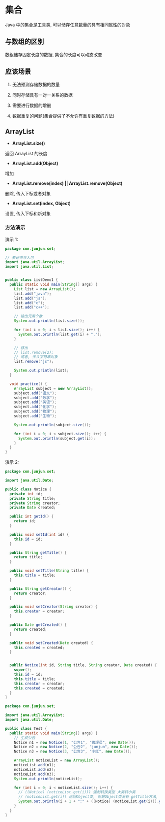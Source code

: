 # 集合

Java 中的集合是工具类, 可以储存任意数量的具有相同属性的对象

## 与数组的区别

数组储存固定长度的数据, 集合的长度可以动态改变

## 应该场景

1. 无法预测存储数据的数量

2. 同时存储具有一对一关系的数据

3. 需要进行数据的增删

4. 数据重复的问题(集合提供了不允许有重复数据的方法)

## ArrayList

- **ArrayList.size()**

返回 ArrayList 的长度

- **ArrayList.add(Object)**

增加

- **ArrayList.remove(index) || ArrayList.remove(Object)**

删除, 传入下标或者对象

- **ArrayList.set(index, Object)**

设置, 传入下标和新对象

### 方法演示

演示 1:

```java
package con.junjun.set;

// 要记得导入包
import java.util.ArrayList;
import java.util.List;


public class ListDemo1 {
  public static void main(String[] args) {
    List list = new ArrayList();
    list.add("java");
    list.add("js");
    list.add("c");
    list.add("c++");

    // 输出元素个数
    System.out.println(list.size());

    for (int i = 0; i < list.size(); i++) {
      System.out.println(list.get(i) + ",");
    }

    // 移出
    // list.remove(2);
    // 或者, 传入字符串对象
    list.remove("js");

    System.out.println(list);
  }

  void practice() {
    ArrayList subject = new ArrayList();
    subject.add("语文");
    subject.add("数学");
    subject.add("英语");
    subject.add("化学");
    subject.add("物理");
    subject.add("生物");

    System.out.println(subject.size());

    for (int i = 0; i < subject.size(); i++) {
      System.out.println(subject.get(i));
    }
  }
}

```

演示 2:

```java
package con.junjun.set;

import java.util.Date;

public class Notice {
  private int id;
  private String title;
  private String creator;
  private Date created;

  public int getId() {
    return id;
  }

  public void setId(int id) {
    this.id = id;
  }

  public String getTitle() {
    return title;
  }

  public void setTitle(String title) {
    this.title = title;
  }

  public String getCreator() {
    return creator;
  }

  public void setCreator(String creator) {
    this.creator = creator;
  }

  public Date getCreated() {
    return created;
  }

  public void setCreated(Date created) {
    this.created = created;
  }


  public Notice(int id, String title, String creator, Date created) {
    super();
    this.id = id;
    this.title = title;
    this.creator = creator;
    this.created = created;
  }
}

```

```java
package con.junjun.set;

import java.util.ArrayList;
import java.util.Date;

public class Test {
  public static void main(String[] args) {
    // 生成公告
    Notice n1 = new Notice(1, "公告1", "管理员", new Date());
    Notice n2 = new Notice(2, "公告2", "junjun", new Date());
    Notice n3 = new Notice(3, "公告3", "小红", new Date());

    ArrayList noticeList = new ArrayList();
    noticeList.add(n1);
    noticeList.add(n2);
    noticeList.add(n3);
    System.out.println(noticeList);

    for (int i = 0; i < noticeList.size(); i++) {
      // ((Notice) (noticeList.get(i))) 强制转换类型 大类转小类
      // (noticeList.get(i)) 返回Object类, 但是Object类没有 getTitle方法, 使用强转类型
      System.out.println(i + 1 + ":" + ((Notice) (noticeList.get(i))).getTitle());
    }
  }
}

```
